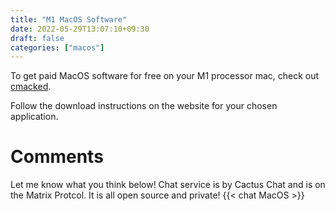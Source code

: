 ```yaml
---
title: "M1 MacOS Software"
date: 2022-05-29T13:07:10+09:30
draft: false
categories: ["macos"]
---
```


To get paid MacOS software for free on your M1 processor mac, check out [cmacked](https://cmacked.com/). 

Follow the download instructions on the website for your chosen application.



# Comments
Let me know what you think below! Chat service is by Cactus Chat and is on the Matrix Protcol. It is all open source and private!
{{< chat MacOS >}}